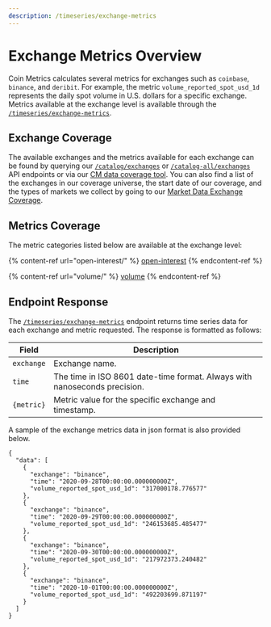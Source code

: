 ```yaml
---
description: /timeseries/exchange-metrics
---
```


# Exchange Metrics Overview

Coin Metrics calculates several metrics for exchanges such as `coinbase`, `binance`, and `deribit`. For example, the metric `volume_reported_spot_usd_1d` represents the daily spot volume in U.S. dollars for a specific exchange. Metrics available at the exchange level is available through the [`/timeseries/exchange-metrics`](https://docs.coinmetrics.io/api/v4#operation/getTimeseriesExchangeMetrics).

## Exchange Coverage

The available exchanges and the metrics available for each exchange can be found by querying our [`/catalog/exchanges`](https://docs.coinmetrics.io/api/v4#operation/getCatalogExchanges) or [`/catalog-all/exchanges`](https://docs.coinmetrics.io/api/v4#operation/getCatalogAllExchanges) API endpoints or via our [CM data coverage tool](https://coverage.coinmetrics.io/exchanges). You can also find a list of the exchanges in our coverage universe, the start date of our coverage, and the types of markets we collect by going to our [Market Data Exchange Coverage](https://docs.coinmetrics.io/exchanges/all-exchanges).&#x20;

## Metrics Coverage

The metric categories listed below are available at the exchange level:&#x20;

{% content-ref url="open-interest/" %}
[open-interest](open-interest/)
{% endcontent-ref %}

{% content-ref url="volume/" %}
[volume](volume/)
{% endcontent-ref %}

## Endpoint Response

The [`/timeseries/exchange-metrics`](https://docs.coinmetrics.io/api/v4#operation/getTimeseriesExchangeMetrics) endpoint returns time series data for each exchange and metric requested.  The response is formatted as follows:

| Field      | Description                                                               |
| ---------- | ------------------------------------------------------------------------- |
| `exchange` | Exchange name.                                                            |
| `time`     | The time in ISO 8601 date-time format. Always with nanoseconds precision. |
| `{metric}` | Metric value for the specific exchange and timestamp.                     |

A sample of the exchange metrics data in json format is also provided below.

```
{
  "data": [
    {
      "exchange": "binance",
      "time": "2020-09-28T00:00:00.000000000Z",
      "volume_reported_spot_usd_1d": "317000178.776577"
    },
    {
      "exchange": "binance",
      "time": "2020-09-29T00:00:00.000000000Z",
      "volume_reported_spot_usd_1d": "246153685.485477"
    },
    {
      "exchange": "binance",
      "time": "2020-09-30T00:00:00.000000000Z",
      "volume_reported_spot_usd_1d": "217972373.240482"
    },
    {
      "exchange": "binance",
      "time": "2020-10-01T00:00:00.000000000Z",
      "volume_reported_spot_usd_1d": "492203699.871197"
    }
  ]
}
```
